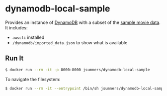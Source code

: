 # dynamodb-local-sample

Provides an instance of [DynamoDB][ddb] with a subset of the [sample movie data][sample].
It includes:

+ `awscli` installed
+ `/dynamodb/imported_data.json` to show what is available

## Run It

```sh
$ docker run --rm -it -p 8000:8000 jsumners/dynamodb-local-sample
```

To navigate the filesystem:

```sh
$ docker run --rm -it --entrypoint /bin/sh jsumners/dynamodb-local-sample
```

[ddb]: https://docs.aws.amazon.com/amazondynamodb/latest/developerguide/DynamoDBLocal.html
[sample]: https://docs.aws.amazon.com/amazondynamodb/latest/developerguide/GettingStarted.NodeJs.02.html
